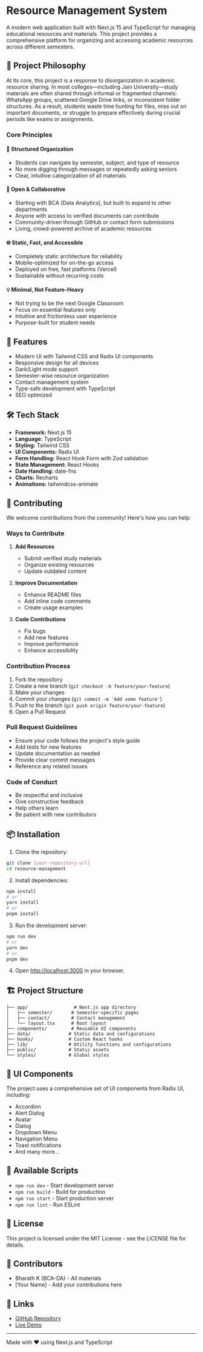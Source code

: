 # Resource Management System

A modern web application built with Next.js 15 and TypeScript for managing educational resources and materials. This project provides a comprehensive platform for organizing and accessing academic resources across different semesters.

## 🌟 Project Philosophy

At its core, this project is a response to disorganization in academic resource sharing. In most colleges—including Jain University—study materials are often shared through informal or fragmented channels: WhatsApp groups, scattered Google Drive links, or inconsistent folder structures. As a result, students waste time hunting for files, miss out on important documents, or struggle to prepare effectively during crucial periods like exams or assignments.

### Core Principles

#### 🧩 Structured Organization
- Students can navigate by semester, subject, and type of resource
- No more digging through messages or repeatedly asking seniors
- Clear, intuitive categorization of all materials

#### 🚪 Open & Collaborative
- Starting with BCA (Data Analytics), but built to expand to other departments
- Anyone with access to verified documents can contribute
- Community-driven through GitHub or contact form submissions
- Living, crowd-powered archive of academic resources

#### 🌐 Static, Fast, and Accessible
- Completely static architecture for reliability
- Mobile-optimized for on-the-go access
- Deployed on free, fast platforms (Vercel)
- Sustainable without recurring costs

#### 💡 Minimal, Not Feature-Heavy
- Not trying to be the next Google Classroom
- Focus on essential features only
- Intuitive and frictionless user experience
- Purpose-built for student needs

## 🚀 Features

- Modern UI with Tailwind CSS and Radix UI components
- Responsive design for all devices
- Dark/Light mode support
- Semester-wise resource organization
- Contact management system
- Type-safe development with TypeScript
- SEO optimized

## 🛠️ Tech Stack

- **Framework:** Next.js 15
- **Language:** TypeScript
- **Styling:** Tailwind CSS
- **UI Components:** Radix UI
- **Form Handling:** React Hook Form with Zod validation
- **State Management:** React Hooks
- **Date Handling:** date-fns
- **Charts:** Recharts
- **Animations:** tailwindcss-animate

## 🤝 Contributing

We welcome contributions from the community! Here's how you can help:

### Ways to Contribute

1. **Add Resources**
   - Submit verified study materials
   - Organize existing resources
   - Update outdated content

2. **Improve Documentation**
   - Enhance README files
   - Add inline code comments
   - Create usage examples

3. **Code Contributions**
   - Fix bugs
   - Add new features
   - Improve performance
   - Enhance accessibility

### Contribution Process

1. Fork the repository
2. Create a new branch (`git checkout -b feature/your-feature`)
3. Make your changes
4. Commit your changes (`git commit -m 'Add some feature'`)
5. Push to the branch (`git push origin feature/your-feature`)
6. Open a Pull Request

### Pull Request Guidelines

- Ensure your code follows the project's style guide
- Add tests for new features
- Update documentation as needed
- Provide clear commit messages
- Reference any related issues

### Code of Conduct

- Be respectful and inclusive
- Give constructive feedback
- Help others learn
- Be patient with new contributors

## 📦 Installation

1. Clone the repository:
```bash
git clone [your-repository-url]
cd resource-management
```

2. Install dependencies:
```bash
npm install
# or
yarn install
# or
pnpm install
```

3. Run the development server:
```bash
npm run dev
# or
yarn dev
# or
pnpm dev
```

4. Open [http://localhost:3000](http://localhost:3000) in your browser.

## 🏗️ Project Structure

```
├── app/                 # Next.js app directory
│   ├── semester/       # Semester-specific pages
│   ├── contact/        # Contact management
│   └── layout.tsx      # Root layout
├── components/         # Reusable UI components
├── data/              # Static data and configurations
├── hooks/             # Custom React hooks
├── lib/               # Utility functions and configurations
├── public/            # Static assets
└── styles/            # Global styles
```

## 🎨 UI Components

The project uses a comprehensive set of UI components from Radix UI, including:
- Accordion
- Alert Dialog
- Avatar
- Dialog
- Dropdown Menu
- Navigation Menu
- Toast notifications
- And many more...

## 🔧 Available Scripts

- `npm run dev` - Start development server
- `npm run build` - Build for production
- `npm run start` - Start production server
- `npm run lint` - Run ESLint

## 📝 License

This project is licensed under the MIT License - see the LICENSE file for details.

## 👥 Contributors

- Bharath K (BCA-DA) - All materials
- [Your Name] - Add your contributions here

## 🔗 Links

- [GitHub Repository](https://github.com/8harath/JGI-002)
- [Live Demo](https://www.jainuniversity.live/)

---

Made with ❤️ using Next.js and TypeScript 